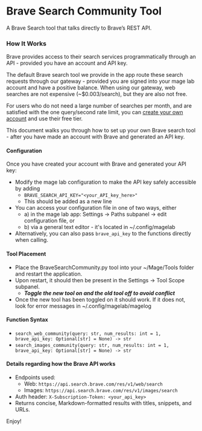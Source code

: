 # Brave Search Community Tool

A Brave Search tool that talks directly to Brave’s REST API.

### How It Works
Brave provides access to their search services programmatically through an API - provided you have an account and API key.

The default Brave search tool we provide in the app route these search requests through our gateway - provided you are signed into your mage lab account and have a positive balance. When using our gateway, web searches are not expensive (~$0.003/search), but they are also not free. 

For users who do not need a large number of searches per month, and are satisfied with the one query/second rate limit, you can [create your own account](https://api-dashboard.search.brave.com/app/plans) and use their free tier.

This document walks you through how to set up your own Brave search tool - after you have made an account with Brave and generated an API key.

#### Configuration
Once you have created your account with Brave and generated your API key:
- Modify the mage lab configuration to make the API key safely accessible by adding 
  - ```BRAVE_SEARCH_API_KEY="<your_API_key_here>"```
  - This should be added as a new line   
- You can access your configuration file in one of two ways, either
   - a) in the mage lab app: Settings -> Paths subpanel -> edit configuration file, or  
   - b) via a general text editor - it's located in ~/.config/magelab
- Alternatively, you can also pass `brave_api_key` to the functions directly when calling.

#### Tool Placement
- Place the BraveSearchCommunity.py tool into your ~/Mage/Tools folder and restart the application. 
- Upon restart, it should then be present in the Settings -> Tool Scope subpanel.
   - ***Toggle the new tool on and the old tool off to avoid conflict*** 
- Once the new tool has been toggled on it should work. 
If it does not, look for error messages in ~/.config/magelab/magelog 

#### Function Syntax
- `search_web_community(query: str, num_results: int = 1, brave_api_key: Optional[str] = None) -> str`
- `search_images_community(query: str, num_results: int = 1, brave_api_key: Optional[str] = None) -> str`

#### Details regarding how the Brave API works
- Endpoints used:
  - Web: `https://api.search.brave.com/res/v1/web/search`
  - Images: `https://api.search.brave.com/res/v1/images/search`
- Auth header: `X-Subscription-Token: <your_api_key>`
- Returns concise, Markdown-formatted results with titles, snippets, and URLs.


Enjoy!
